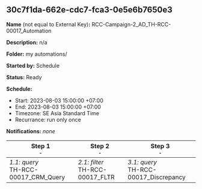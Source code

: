 ## 30c7f1da-662e-cdc7-fca3-0e5e6b7650e3

**Name** (not equal to External Key)**:** RCC-Campaign-2_AD_TH-RCC-00017_Automation

**Description:** n/a

**Folder:** my automations/

**Started by:** Schedule

**Status:** Ready

**Schedule:**

* Start: 2023-08-03 15:00:00 +07:00
* End: 2023-08-03 15:00:00 +07:00
* Timezone: SE Asia Standard Time
* Recurrance: run only once

**Notifications:** _none_


| Step 1<br>_<small>-</small>_ | Step 2<br>_<small>-</small>_ | Step 3<br>_<small>-</small>_ |
| --- | --- | --- |
| _1.1: query_<br>TH-RCC-00017_CRM_Query | _2.1: filter_<br>TH-RCC-00017_FLTR | _3.1: query_<br>TH-RCC-00017_Discrepancy |
